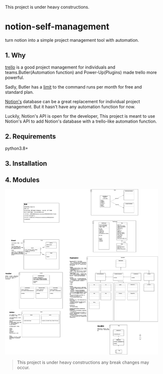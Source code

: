 This project is under heavy constructions.

# notion-self-management

turn notion into a simple project management tool with automation.

## 1. Why

[trello](https://trello.com/) is a good project management for individuals and teams.Butler(Automation function) and Power-Up(Plugins) made trello more powerful. 

Sadly, Butler has a [limit](https://support.atlassian.com/trello/docs/butler-quotas-and-limits/) to the command runs per month for free and standard plan.

[Notion's](https://notion.so) database can be a great replacement for individual project management. But it hasn't have any automation function for now.

Luckily, Notion's API is open for the developer, This project is meant to use Notion's API to add Notion's database with a trello-like automation function.

## 2. Requirements

python3.8+

## 3. Installation


## 4. Modules

![Modules](docs/static/notionManager.drawio.png)

> This project is under heavy constructions any break changes may occur.
